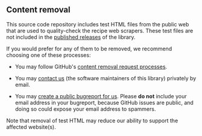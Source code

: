 Content removal
---------------

This source code repository includes test HTML files from the public web that are used to quality-check the recipe web scrapers.  These test files are not included in the [published releases](https://pypi.org/project/recipe-scrapers/) of the library.

If you would prefer for any of them to be removed, we recommend choosing one of these processes:

  * You may follow GitHub's [content removal request processes](https://docs.github.com/en/site-policy/content-removal-policies/submitting-content-removal-requests).

  * You may [contact us](https://github.com/hhursev/recipe-scrapers/blob/6a6a9144c2be5ce299ce3805ea9344e34afadaca/pyproject.toml#L12-L14) (the software maintainers of this library) privately by email.

  * You may [create a public bugreport for us](https://github.com/hhursev/recipe-scrapers/issues/new).  Please **do not** include your email address in your bugreport, because GitHub issues are public, and doing so could expose your email address to spammers.

Note that removal of test HTML may reduce our ability to support the affected website(s).

